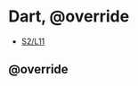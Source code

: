 Dart, @override
=========================

- [S2/L11](https://www.youtube.com/watch?v=HGZ28wAYN8c&list=PLCKuOXG0bPi0sIn-nDsi7ma9OV6MEMkxj&index=16)

## @override
